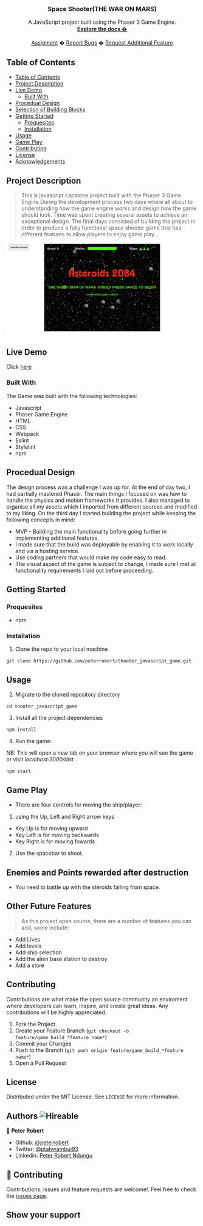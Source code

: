 <br />
<p align="center">
  <h3 align="center">Space Shooter(THE WAR ON MARS)</h3>
  <p align="center">
  A JavaScript project built using the Phaser 3 Game Engine.
    <br />
    <a href=""><strong>Explore the docs �</strong></a>
    <br />
    <br />
    <a href="https://www.theodinproject.com/courses/ruby-programming/lessons/advanced-building-blocks.">Assigment</a>
    �
    <a href="https://github.com/peterrobert/Shooter_javascript_game/issues">Report Bugs</a>
    �
    <a href="https://github.com/peterrobert/Shooter_javascript_game/issues">Request Additional Feature</a>
  </p>
</p>



## Table of Contents

- [Table of Contents](#table-of-contents)
- [Project Description](#project-description)
- [Live Demo](#live-demo)
  - [Built With](#built-with)
- [Procedual Design](#procedual-design)
- [Selection of Building Blocks](#selection-of-building-blocks)
- [Getting Started](#getting-started)
  - [Prequesites](#prequesites)
  - [Installation](#installation)
- [Usage](#usage)
- [Game Play](#game-play)
- [Contributing](#contributing)
- [License](#license)
- [Acknowledgements](#acknowledgements)



## Project Description

> This is javascript capstone project built with the Phaser 3 Game Engine.During the development process two days where all about to understanding how the game engine works and design how the game should look. Time was spent creating several assets to achieve an exceptional design. The final days consisted of building the project in order to produce a fully functional space shooter game that has different features to allow players to enjoy game play...

![screenshot](sr.png)

## Live Demo

Click [here](https://rawcdn.githack.com/peterrobert/Shooter_javascript_game/d9007089220944ed6351f964d5f1872a3e159fba/dist/index.html)

### Built With
The Game was built with the following technologies:
* Javascript
* Phaser Game Engine
* HTML
* CSS
* Webpack
* Eslint
* Stylelint
* npm


## Procedual Design

The design process was a challenge I was up for. At the end of day two, I had partially mastered Phaser. The main things I focused on was how to handle the physics and motion frameworks it provides. I also managed to organise all my assets which I imported from different sources and modified to my liking.
On the third day I started building the project while keeping the following concepts in mind:

* MVP - Building the main functionality before going further in implementing additional features.
* I made sure that the build was deployable by enabling it to work locally and via a hosting service.
* Use coding partners that would make my code easy to read.
* The visual aspect of the game is subject to change, I made sure I met all functionality requirements I laid out before proceeding.


## Getting Started

### Prequesites
 * npm

### Installation

1. Clone the repo to your local machine
```
git clone https://github.com/peterrobert/Shooter_javascript_game.git
```

## Usage

2. Migrate to the cloned repository directory
```
cd shooter_javascript_game
```

3. Install all the project dependencies

```
npm install
```

4. Run the game:

NB: This will open a new tab on your browser where you will see the game or visit *localhost:3000/dist* .
```
npm start
```

## Game Play

- There are four controls for moving the ship/player:
1. using the Up, Left and Right arrow keys
  * Key Up is for moving upward
  * Key Left is for moving backwards
  * Key Right is for moving fowards

2. Use the spacebar to shoot.


## Enemies and Points rewarded after destruction

  * You need to battle up with the steroids falling from space.

## Other Future Features

> As this project open source, there are a number of features you can add, some include:

- Add Lives
- Add levels
- Add ship selection
- Add the alien base station to destroy
- Add a store


## Contributing

Contributions are what make the open source community an enviroment where developers can learn, inspire, and create great ideas. Any contributions will be highly appreciated.

1. Fork the Project
2. Create your Feature Branch (`git checkout -b feature/game_build_*feature name*`)
3. Commit your Changes
4. Push to the Branch (`git push origin feature/game_build_*feature name*`)
5. Open a Pull Request

## License

Distributed under the MIT License. See `LICENSE` for more information.


## Authors  ![Hireable](https://img.shields.io/badge/HIREABLE-YES-yellowgreen&?style=for-the-badge)

👤 **Peter Robert**

- Github: [@peterrobert](https://github.com/peterrobert)
- Twitter: [@ptahwambui93](https://twitter.com/Ptahwambui93)
- Linkedin: [Peter Robert Ndungu](https://www.linkedin.com/in/peter-rob-ndungu/)


## 🤝 Contributing

Contributions, issues and feature requests are welcome!. Feel free to check the [issues page](issues/).

## Show your support
